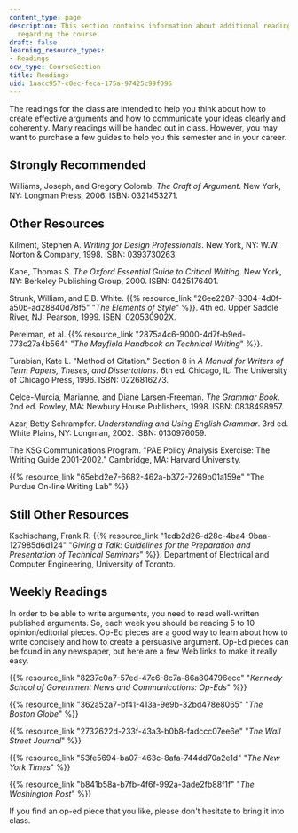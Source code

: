 ```yaml
---
content_type: page
description: This section contains information about additional reading materials
  regarding the course.
draft: false
learning_resource_types:
- Readings
ocw_type: CourseSection
title: Readings
uid: 1aacc957-c0ec-feca-175a-97425c99f096
---
```

The readings for the class are intended to help you think about how to create effective arguments and how to communicate your ideas clearly and coherently. Many readings will be handed out in class. However, you may want to purchase a few guides to help you this semester and in your career.

## Strongly Recommended

Williams, Joseph, and Gregory Colomb. *The Craft of Argument*. New York, NY: Longman Press, 2006. ISBN: 0321453271.

## Other Resources

Kilment, Stephen A. *Writing for Design Professionals*. New York, NY: W.W. Norton & Company, 1998. ISBN: 0393730263.

Kane, Thomas S. *The Oxford Essential Guide to Critical Writing*. New York, NY: Berkeley Publishing Group, 2000. ISBN: 0425176401.

Strunk, William, and E.B. White. {{% resource_link "26ee2287-8304-4d0f-a50b-ad28840d78f5" "*The Elements of Style*" %}}. 4th ed. Upper Saddle River, NJ: Pearson, 1999. ISBN: 020530902X.

Perelman, et al. {{% resource_link "2875a4c6-9000-4d7f-b9ed-773c27a4b564" "*The Mayfield Handbook on Technical Writing*" %}}.

Turabian, Kate L. "Method of Citation." Section 8 in *A Manual for Writers of Term Papers, Theses, and Dissertations*. 6th ed. Chicago, IL: The University of Chicago Press, 1996. ISBN: 0226816273.

Celce-Murcia, Marianne, and Diane Larsen-Freeman. *The Grammar Book*. 2nd ed. Rowley, MA: Newbury House Publishers, 1998. ISBN: 0838498957.

Azar, Betty Schrampfer. *Understanding and Using English Grammar*. 3rd ed. White Plains, NY: Longman, 2002. ISBN: 0130976059.

The KSG Communications Program. "PAE Policy Analysis Exercise: The Writing Guide 2001-2002." Cambridge, MA: Harvard University.

{{% resource_link "65ebd2e7-6682-462a-b372-7269b01a159e" "The Purdue On-line Writing Lab" %}}

## Still Other Resources

Kschischang, Frank R. {{% resource_link "1cdb2d26-d28c-4ba4-9baa-127985d6d124" "*Giving a Talk: Guidelines for the Preparation and Presentation of Technical Seminars*" %}}. Department of Electrical and Computer Engineering, University of Toronto.

## Weekly Readings

In order to be able to write arguments, you need to read well-written published arguments. So, each week you should be reading 5 to 10 opinion/editorial pieces. Op-Ed pieces are a good way to learn about how to write concisely and how to create a persuasive argument. Op-Ed pieces can be found in any newspaper, but here are a few Web links to make it really easy.

{{% resource_link "8237c0a7-57ed-47c6-8c7a-86a804796ecc" "*Kennedy School of Government News and Communications: Op-Eds*" %}}

{{% resource_link "362a52a7-bf41-413a-9e9b-32bd478e8065" "*The Boston Globe*" %}}

{{% resource_link "2732622d-233f-43a3-b0b8-fadccc07ee6e" "*The Wall Street Journal*" %}}

{{% resource_link "53fe5694-ba07-463c-8afa-744dd70a2e1d" "*The New York Times*" %}}

{{% resource_link "b841b58a-b7fb-4f6f-992a-3ade2fb88f1f" "*The Washington Post*" %}}

If you find an op-ed piece that you like, please don't hesitate to bring it into class.
